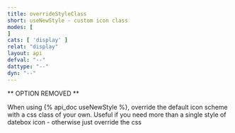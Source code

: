 ```yaml
---
title: overrideStyleClass
short: useNewStyle - custom icon class
modes: [
]
cats: [ 'display' ]
relat: "display"
layout: api
defval: "--"
dattype: "--"
dyn: "--"
---
```


** OPTION REMOVED **

When using {% api_doc useNewStyle %}, override the default icon scheme with a css
class of your own.  Useful if you need more than a single style of datebox icon - otherwise
 just override the css
